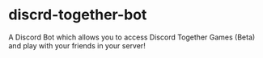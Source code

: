 # discrd-together-bot
A Discord Bot which allows you to access Discord Together Games (Beta) and play with your friends in your server!
